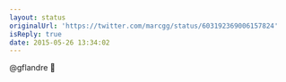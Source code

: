 ```yaml
---
layout: status
originalUrl: 'https://twitter.com/marcgg/status/603192369006157824'
isReply: true
date: 2015-05-26 13:34:02
---
```


@gflandre 👊
